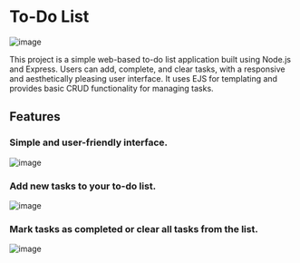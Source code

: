 # To-Do List

![image](https://github.com/Mohamed-Fiyaz/ToDoList/assets/124451741/328ec577-23b1-4c0c-9d0d-8630301089bf)

This project is a simple web-based to-do list application built using Node.js and Express. Users can add, complete, and clear tasks, with a responsive and aesthetically pleasing user interface. It uses EJS for templating and provides basic CRUD functionality for managing tasks.

## Features

### Simple and user-friendly interface.

![image](https://github.com/Mohamed-Fiyaz/ToDoList/assets/124451741/417dc822-c210-42c5-8344-959210fc0d71)

### Add new tasks to your to-do list.

![image](https://github.com/Mohamed-Fiyaz/ToDoList/assets/124451741/fb4c8c89-c353-4775-9031-0e6fa9403114)

### Mark tasks as completed or clear all tasks from the list.

![image](https://github.com/Mohamed-Fiyaz/ToDoList/assets/124451741/7a88f59e-5c45-4351-85a1-af025c4184f3)
